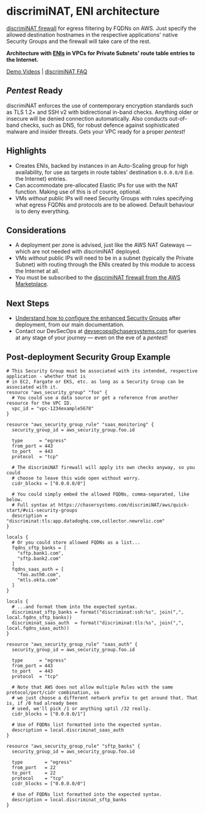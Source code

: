 # discrimiNAT, ENI architecture

[discrimiNAT firewall](https://chasersystems.com/discrimiNAT/) for egress filtering by FQDNs on AWS. Just specify the allowed destination hostnames in the respective applications' native Security Groups and the firewall will take care of the rest.

**Architecture with [ENIs](https://docs.aws.amazon.com/AWSEC2/latest/UserGuide/using-eni.html) in VPCs for Private Subnets' route table entries to the Internet.**

[Demo Videos](https://chasersystems.com/discrimiNAT/demo/) | [discrimiNAT FAQ](https://chasersystems.com/discrimiNAT/faq/)

## _Pentest_ Ready

discrimiNAT enforces the use of contemporary encryption standards such as TLS 1.2+ and SSH v2 with bidirectional in-band checks. Anything older or insecure will be denied connection automatically. Also conducts out-of-band checks, such as DNS, for robust defence against sophisticated malware and insider threats. Gets your VPC ready for a proper _pentest_!

## Highlights

* Creates ENIs, backed by instances in an Auto-Scaling group for high availability, for use as targets in route tables' destination `0.0.0.0/0` (i.e. the Internet) entries.
* Can accommodate pre-allocated Elastic IPs for use with the NAT function. Making use of this is of course, optional.
* VMs _without_ public IPs will need Security Groups with rules specifying what egress FQDNs and protocols are to be allowed. Default behaviour is to deny everything.

## Considerations

* A deployment per zone is advised, just like the AWS NAT Gateways — which are not needed with discrimiNAT deployed.
* VMs _without_ public IPs will need to be in a subnet (typically the Private Subnet) with routing through the ENIs created by this module to access the Internet at all.
* You must be subscribed to the [discrimiNAT firewall from the AWS Marketplace](https://aws.amazon.com/marketplace/pp/B07YLBH34R?ref=_ptnr_gthb).

## Next Steps

* [Understand how to configure the enhanced Security Groups](https://chasersystems.com/discrimiNAT/aws/quick-start/#vii-security-groups) after deployment, from our main documentation.
* Contact our DevSecOps at devsecops@chasersystems.com for queries at any stage of your journey — even on the eve of a _pentest_!

## Post-deployment Security Group Example

```hcl
# This Security Group must be associated with its intended, respective application - whether that is
# in EC2, Fargate or EKS, etc. as long as a Security Group can be associated with it.
resource "aws_security_group" "foo" {
  # You could use a data source or get a reference from another resource for the VPC ID.
  vpc_id = "vpc-1234example5678"
}

resource "aws_security_group_rule" "saas_monitoring" {
  security_group_id = aws_security_group.foo.id

  type      = "egress"
  from_port = 443
  to_port   = 443
  protocol  = "tcp"

  # The discrimiNAT firewall will apply its own checks anyway, so you could
  # choose to leave this wide open without worry.
  cidr_blocks = ["0.0.0.0/0"]

  # You could simply embed the allowed FQDNs, comma-separated, like below.
  # Full syntax at https://chasersystems.com/discrimiNAT/aws/quick-start/#vii-security-groups
  description = "discriminat:tls:app.datadoghq.com,collector.newrelic.com"
}

locals {
  # Or you could store allowed FQDNs as a list...
  fqdns_sftp_banks = [
    "sftp.bank1.com",
    "sftp.bank2.com"
  ]
  fqdns_saas_auth = [
    "foo.auth0.com",
    "mtls.okta.com"
  ]
}

locals {
  # ...and format them into the expected syntax.
  discriminat_sftp_banks = format("discriminat:ssh:%s", join(",", local.fqdns_sftp_banks))
  discriminat_saas_auth  = format("discriminat:tls:%s", join(",", local.fqdns_saas_auth))
}

resource "aws_security_group_rule" "saas_auth" {
  security_group_id = aws_security_group.foo.id

  type      = "egress"
  from_port = 443
  to_port   = 443
  protocol  = "tcp"

  # Note that AWS does not allow multiple Rules with the same protocol/port/cidr combination, so
  # we just choose a different network prefix to get around that. That is, if /0 had already been
  # used, we'll pick /1 or anything uptil /32 really.
  cidr_blocks = ["0.0.0.0/1"]

  # Use of FQDNs list formatted into the expected syntax.
  description = local.discriminat_saas_auth
}

resource "aws_security_group_rule" "sftp_banks" {
  security_group_id = aws_security_group.foo.id

  type        = "egress"
  from_port   = 22
  to_port     = 22
  protocol    = "tcp"
  cidr_blocks = ["0.0.0.0/0"]

  # Use of FQDNs list formatted into the expected syntax.
  description = local.discriminat_sftp_banks
}
```

